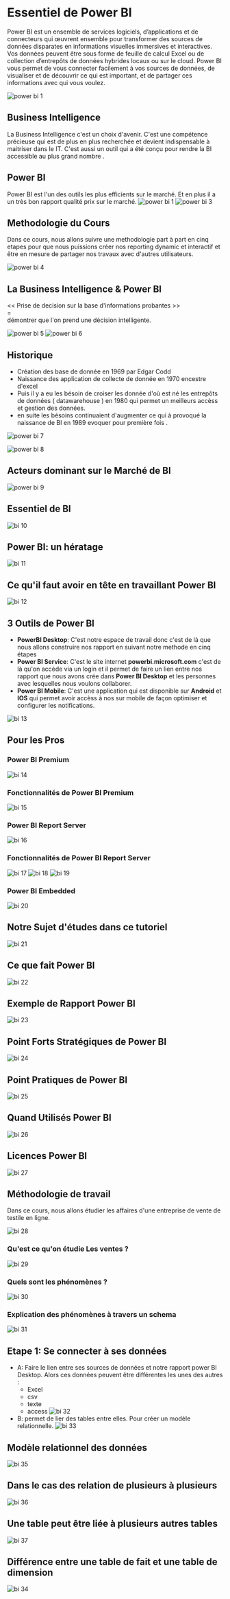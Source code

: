 # Essentiel de Power BI
Power BI est un ensemble de services logiciels, d’applications et de connecteurs qui œuvrent ensemble pour transformer des sources de données disparates en informations visuelles immersives et interactives. Vos données peuvent être sous forme de feuille de calcul Excel ou de collection d’entrepôts de données hybrides locaux ou sur le cloud. Power BI vous permet de vous connecter facilement à vos sources de données, de visualiser et de découvrir ce qui est important, et de partager ces informations avec qui vous voulez.

![power bi 1](images/1.png)
## Business Intelligence
La Business Intelligence c'est un choix d'avenir. C'est une compétence précieuse qui est de plus en plus recherchée et devient indispensable à maitriser dans le IT. C'est aussi un outil qui a été conçu pour rendre la BI accessible au plus grand nombre .
## Power BI 
Power BI est l'un des outils les plus efficients sur le marché. Et en plus il a un très bon rapport qualité prix sur le marché.
![power bi 1](images/2.png)
![power bi 3](images/3.png)

## Methodologie du Cours
Dans ce cours, nous allons suivre une methodologie part à part en cinq etapes pour que nous puissions créer nos reporting dynamic et interactif et être en mesure de partager nos travaux avec d'autres utilisateurs.

![power bi 4](images/4.png)

## La Business Intelligence & Power BI
<< Prise de decision sur la base d'informations probantes >> <br/>
  = <br />
  démontrer que l'on prend une décision intelligente.

  ![power bi 5](images/5.png)
  ![power bi 6](images/6.png)
## Historique
* Création des base de donnée en 1969 par Edgar Codd
* Naissance des application de collecte de donnée en 1970 encestre d'excel
* Puis il y a eu les bésoin de croiser les donnée d'où est né les entrepôts de données ( datawarehouse ) en 1980 qui permet un meilleurs accèss et gestion des données.
* en suite les bésoins continuaient d'augmenter ce qui à provoqué la naissance de BI en 1989 evoquer pour première fois .
  
![power bi 7](images/7.png)

![power bi 8](images/8.png)

## Acteurs dominant sur le Marché de BI
 ![power bi 9](images/9.png)
## Essentiel de BI

![bi 10](images/10.png)
 ## Power BI: un hératage

![bi 11](images/11.png)

## Ce qu'il faut avoir en tête en travaillant Power BI

![bi 12](images/12.png)

## 3 Outils de Power BI
   * **PowerBI Desktop**: C'est notre espace de travail donc c'est de là que nous allons construire nos rapport en suivant notre methode en cinq étapes 
   * **Power BI Service**: C'est le site internet **powerbi.microsoft.com** c'est de là qu'on accède via un login et il permet de faire un lien entre nos rapport que nous avons crée dans **Power BI Desktop** et les personnes avec lesquelles nous voulons collaborer.
   * **Power BI Mobile**: C'est une application qui est disponible sur **Android** et **IOS** qui permet avoir accèss à nos sur mobile de façon optimiser et configurer les notifications.
   
  ![bi 13](images/13.png)
  ## Pour les Pros
  ### Power BI Premium

![bi 14](images/14.png)

### Fonctionnalités de Power BI Premium
![bi 15](images/15.png)

### Power BI Report Server

 ![bi 16](images/16.png)

 ### Fonctionnalités de Power BI Report Server
![bi 17](images/17.png)
![bi 18](images/18.png)
![bi 19](images/19.png)

### Power BI Embedded

![bi 20](images/20.png)

## Notre Sujet d'études dans ce tutoriel

![bi 21](images/21.png)

## Ce que fait Power BI 
![bi 22](images/22.png)

## Exemple de Rapport Power BI

![bi 23](images/23.png)

## Point Forts Stratégiques de Power BI

![bi 24](images/24.png)


## Point Pratiques de Power BI

![bi 25](images/25.png)

## Quand Utilisés Power BI

![bi 26](images/26.png)

## Licences Power BI

![bi 27](images/27.png)

## Méthodologie de travail
Dans ce cours, nous allons étudier les affaires d'une entreprise de vente de testile en ligne.

![bi 28](images/28.png)
### Qu'est ce qu'on étudie Les ventes ?
![bi 29](images/29.png)

### Quels sont les phénomènes ?

![bi 30](images/30.png)

### Explication des phénomènes à travers un schema
![bi 31](images/31.png)

## Etape 1: Se connecter à ses données 
* A: Faire le lien entre ses sources de données et notre rapport power BI Desktop. 
  Alors ces données peuvent être différentes les unes des autres :
  * Excel
  * csv
  * texte
  * access
![bi 32](images/32.png)
* B: permet de lier des tables entre elles. Pour créer un modèle relationnelle.
   ![bi 33](images/33.png)
  
## Modèle relationnel des données
 ![bi 35](images/35.png)
## Dans le cas des relation de plusieurs à plusieurs
 ![bi 36](images/36.png) 
## Une table peut être liée à plusieurs autres tables
![bi 37](images/37.png) 
## Différence entre une table de fait et une table de dimension
 ![bi 34](images/34.png)